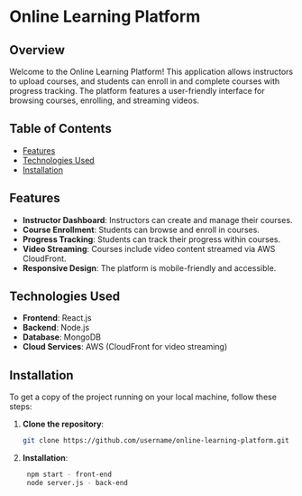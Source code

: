 # Online Learning Platform

## Overview
Welcome to the Online Learning Platform! This application allows instructors to upload courses, and students can enroll in and complete courses with progress tracking. The platform features a user-friendly interface for browsing courses, enrolling, and streaming videos.

## Table of Contents
- [Features](#features)
- [Technologies Used](#technologies-used)
- [Installation](#installation)

## Features
- **Instructor Dashboard**: Instructors can create and manage their courses.
- **Course Enrollment**: Students can browse and enroll in courses.
- **Progress Tracking**: Students can track their progress within courses.
- **Video Streaming**: Courses include video content streamed via AWS CloudFront.
- **Responsive Design**: The platform is mobile-friendly and accessible.

## Technologies Used
- **Frontend**: React.js
- **Backend**: Node.js
- **Database**: MongoDB
- **Cloud Services**: AWS (CloudFront for video streaming)

## Installation
To get a copy of the project running on your local machine, follow these steps:

1. **Clone the repository**:
   ```bash
   git clone https://github.com/username/online-learning-platform.git

2. **Installation**:
   ```bash
    npm start - front-end
    node server.js - back-end
